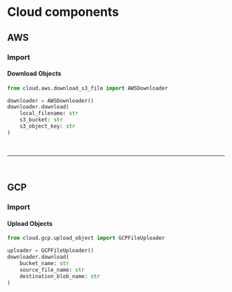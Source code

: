 # Cloud components

## AWS
### Import
#### Download Objects
```python
from cloud.aws.download_s3_file import AWSDownloader

downloader = AWSDownloader()
downloader.download(
    local_filename: str
    s3_bucket: str
    s3_object_key: str
)
```

<br>

***

<br>

## GCP
### Import
#### Upload Objects
```python
from cloud.gcp.upload_object import GCPFileUploader

uploader = GCPFileUploader()
downloader.download(
    bucket_name: str
    source_file_name: str
    destination_blob_name: str
)
```